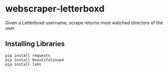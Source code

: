 # webscraper-letterboxd
Given a Letterboxd username, scrape returns most watched directors of the user.

## Installing Libraries
```
pip install requests
pip install beautifulsoup4
pip install lxml
```
